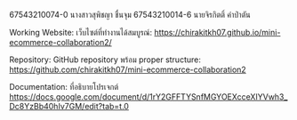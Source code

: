 67543210074-0 นางสาวสุพิชญา  ชื่นจุม
67543210014-6 นายจิรกิตติ์  คำป่าตัน

Working Website: เว็บไซต์ที่ทำงานได้สมบูรณ์: https://chirakitkh07.github.io/mini-ecommerce-collaboration2/

Repository: GitHub repository พร้อม proper structure: https://github.com/chirakitkh07/mini-ecommerce-collaboration2

Documentation: ที่อธิบายโปรเจกต์
https://docs.google.com/document/d/1rY2GFFTYSnfMGYOEXcceXIYVwh3_Dc8YzBb40hIv7GM/edit?tab=t.0
